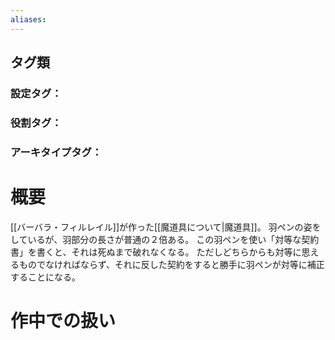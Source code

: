 ```yaml
---
aliases:
---
```

## タグ類
### 設定タグ：
### 役割タグ：
### アーキタイプタグ：
# 概要
[[バーバラ・フィルレイル]]が作った[[魔道具について|魔道具]]。
羽ペンの姿をしているが、羽部分の長さが普通の２倍ある。
この羽ペンを使い「対等な契約書」を書くと、それは死ぬまで破れなくなる。
ただしどちらからも対等に思えるものでなければならず、それに反した契約をすると勝手に羽ペンが対等に補正することになる。
# 作中での扱い